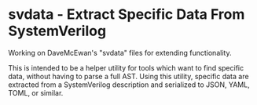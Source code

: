 
svdata - Extract Specific Data From SystemVerilog
=================================================

Working on DaveMcEwan's "svdata" files for  extending functionality.

This is intended to be a helper utility for tools which want to find specific
data, without having to parse a full AST.
Using this utility, specific data are extracted from a SystemVerilog
description and serialized to JSON, YAML, TOML, or similar.
